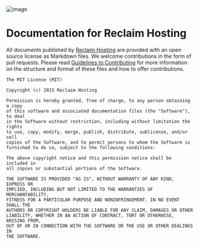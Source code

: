 ![image](https://reclaimhosting.com/images/rhlogo.png)
# Documentation for Reclaim Hosting
All documents published by [Reclaim Hosting](https://reclaimhosting.com) are provided with an open source license as Markdown files. We welcome contributions in the form of pull requests. Please read [Guidelines to Contributing](http://docs.reclaimhosting.com/Guidelines-to-Contributing/) for more information on the structure and format of these files and how to offer contributions.

```
The MIT License (MIT)

Copyright (c) 2015 Reclaim Hosting

Permission is hereby granted, free of charge, to any person obtaining a copy
of this software and associated documentation files (the "Software"), to deal
in the Software without restriction, including without limitation the rights
to use, copy, modify, merge, publish, distribute, sublicense, and/or sell
copies of the Software, and to permit persons to whom the Software is
furnished to do so, subject to the following conditions:

The above copyright notice and this permission notice shall be included in
all copies or substantial portions of the Software.

THE SOFTWARE IS PROVIDED "AS IS", WITHOUT WARRANTY OF ANY KIND, EXPRESS OR
IMPLIED, INCLUDING BUT NOT LIMITED TO THE WARRANTIES OF MERCHANTABILITY,
FITNESS FOR A PARTICULAR PURPOSE AND NONINFRINGEMENT. IN NO EVENT SHALL THE
AUTHORS OR COPYRIGHT HOLDERS BE LIABLE FOR ANY CLAIM, DAMAGES OR OTHER
LIABILITY, WHETHER IN AN ACTION OF CONTRACT, TORT OR OTHERWISE, ARISING FROM,
OUT OF OR IN CONNECTION WITH THE SOFTWARE OR THE USE OR OTHER DEALINGS IN
THE SOFTWARE.
```
